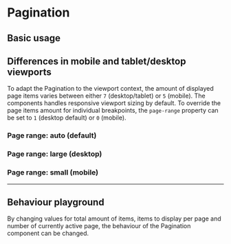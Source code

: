 # Pagination

## Basic usage
<Playground :themeable="true">
  <template v-slot="{theme}">
    <p-pagination :theme="theme" total-items-count="500" items-per-page="25" active-page="1"></p-pagination>
  </template>
</Playground>

## Differences in mobile and tablet/desktop viewports
To adapt the Pagination to the viewport context, the amount of displayed page items varies between either `7` (desktop/tablet) or `5` (mobile). The components handles responsive viewport sizing by default.
To override the page items amount for individual breakpoints, the `page-range` property can be set to `1` (desktop default) or `0` (mobile).

### Page range: auto (default)
<Playground :themeable="true">
  <template v-slot="{theme}">
    <p-pagination :theme="theme" total-items-count="500" items-per-page="25" active-page="1"></p-pagination>
  </template>
</Playground>

### Page range: large (desktop)
<Playground :themeable="true">
  <template v-slot="{theme}">
    <p-pagination :theme="theme" total-items-count="500" items-per-page="25" active-page="1" page-range="large"></p-pagination>
  </template>
</Playground>

### Page range: small (mobile)
<Playground :themeable="true">
  <template v-slot="{theme}">
    <p-pagination :theme="theme" total-items-count="500" items-per-page="25" active-page="1" page-range="small"></p-pagination>
  </template>
</Playground>

--- 

## Behaviour playground
By changing values for total amount of items, items to display per page and number of currently active page, the behaviour of the Pagination component can be changed.

<Playground :themeable="true">
  <template v-slot:configurator="{theme}">
    <label class="p-spacing-mr-16" style="display:inline-block">
      <p-text tag="span" variant="small" :color="(theme === 'dark') ? 'porsche-light' : 'porsche-black'">Total items count</p-text>
      <input type="number" v-bind:value="totalItemsCount" v-on:input="totalItemsCount = $event.target.value"/>
    </label>
    <label class="p-spacing-mr-16" style="display:inline-block">
      <p-text tag="span" variant="small" :color="(theme === 'dark') ? 'porsche-light' : 'porsche-black'">Items per page</p-text>
      <input type="number" v-bind:value="itemsPerPage" v-on:input="itemsPerPage = $event.target.value"/>
    </label>
    <label style="display:inline-block">
      <p-text tag="span" variant="small" :color="(theme === 'dark') ? 'porsche-light' : 'porsche-black'">Active page</p-text>
      <input ref="activePage" type="number" v-bind:value="activePage" v-on:input="activePage = $event.target.value"/>
    </label>
  </template>
  <template v-slot:default="{theme}">
    <p-pagination ref="paginationPlayground" :theme="theme" :total-items-count="totalItemsCount" :items-per-page="itemsPerPage" :active-page="activePage"></p-pagination>
  </template>
</Playground>

<script lang="ts">
  import { Component, Vue } from 'vue-property-decorator';
  
  @Component
  export default class PlaygroundPagination extends Vue {
    public totalItemsCount:number = 500;
    public itemsPerPage:number = 25;
    public activePage:number = 1;
    
    mounted(){
      this.$refs.paginationPlayground.addEventListener('pClick', (e, page) => {
        this.activePage = e.detail.page;
      });
    }
  }
</script>